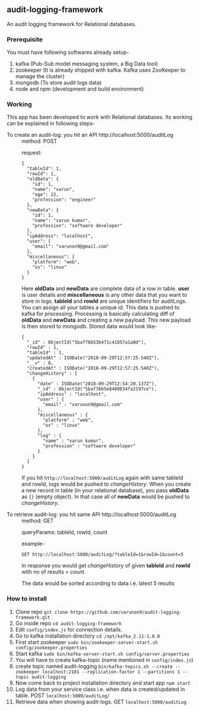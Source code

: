 ## audit-logging-framework

An audit logging framework for Relational databases.

### Prerequisite

You must have following softwares already setup-

1. kafka (Pub-Sub model messaging system, a Big Data tool) 
2. zookeeper (It is already shipped with kafka. Kafka uses ZooKeeper to manage the cluster)
3. mongodb (To store audit logs data)
4. node and npm (development and build environment)


### Working

This app has been developed to work with Relational databases. Its working can be explained in following steps-

<dl>
  <dt>To create an audit-log: you hit an API http://localhost:5000/auditLog</dt>
  <dd>
  method: POST

  request:

    {
      "tableId": 1,
      "rowId": 1,
      "oldData": {
        "id": 1,
        "name": "varun",
        "age": 22,
        "profession": "engineer"
      },
      "newData": {
        "id": 1,
        "name": "varun kumar",
        "profession": "software developer"
      },
      "ipAddress": "localhost",
      "user": {
        "email": "varunon9@gmail.com"
      },
      "miscellaneous": {
        "platform": "web",
        "os": "linux"
      }
    }

  Here **oldData** and **newData** are complete data of a row in table. **user** is user details and **miscellaneous** is any other data that you want to store in logs.
  **tableId** and **rowId** are unique identifiers for auditLogs. You can assign all your tables a unique id. 
  This data is pushed to kafka for processing. Processing is basically calculating diff of **oldData** and **newData** and creating a new payload. This new payload is then stored to mongodb. Stored data would look like-

    {
      "_id" : ObjectId("5baf76b53b471c41857a1a0d"),
      "rowId" : 1,
      "tableId" : 1,
      "updatedAt" : ISODate("2018-09-29T12:57:25.540Z"),
      "__v" : 0,
      "createdAt" : ISODate("2018-09-29T12:57:25.540Z"),
      "changeHistory" : [
        {
          "date" : ISODate("2018-09-29T12:54:20.137Z"),
          "_id" : ObjectId("5baf76b5e8480034fa2197ce"),
          "ipAddress" : "localhost",
          "user" : {
            "email" : "varunon9@gmail.com"
          },
          "miscellaneous" : {
            "platform" : "web",
            "os" : "linux"
          },
          "log" : {
            "name" : "varun kumar",
            "profession" : "software developer"
          }
        }
      ]
    }

  If you hit `http://localhost:5000/auditLog` again with same tableId and rowId, logs would be pushed to *changeHistory*. When you create a new record in table (in your relational database), you pass **oldData** as `{}` (empty object). In that case all of **newData** would be pushed to *changeHistory*.
  </dd>

  <dt>To retrieve audit-log: you hit same API http://localhost:5000/auditLog</dt>
  <dd>
  method: GET

  queryParams: tableId, rowId, count

  example-

    GET http://localhost:5000/auditLog/?tableId=1&rowId=1&count=5

  In response you would get *changeHistory* of given **tableId** and **rowId** with no of results = *count*.

  The data would be sorted according to data i.e. latest 5 results
  </dd>

</dl>

### How to install

1. Clone repo `git clone https://github.com/varunon9/audit-logging-framework.git`
2. Go inside repo `cd audit-logging-framework`
3. Edit `config/index.js` for connection details.
4. Go to kafka installation directory `cd /opt/kafka_2.11-1.0.0`
5. First start zookeeper `sudo bin/zookeeper-server-start.sh config/zookeeper.properties`
6. Start kafka `sudo bin/kafka-server-start.sh config/server.properties`
7. You will have to create kafka-topic (name mentioned in `config/index.js`)
8. create topic named audit-logging `bin/kafka-topics.sh --create --zookeeper localhost:2181 --replication-factor 1 --partitions 1 --topic audit-logging`
9. Now come back to project installation directory and start app `npm start`
10. Log data from your service class i.e. when data is created/updated in table. POST `localhost:5000/auditLog/`
11. Retrieve data when showing audit-logs. GET `localhost:5000/auditLog`
